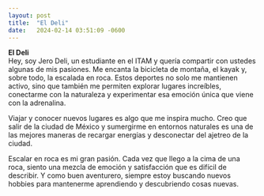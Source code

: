 ```yaml
---
layout: post
title:  "El Deli"
date:   2024-02-14 03:51:09 -0600
---
```

**El Deli**<br>
Hey, soy Jero Deli, un estudiante en el ITAM y quería compartir con ustedes algunas de mis pasiones. Me encanta la bicicleta de montaña, el kayak y, sobre todo, la escalada en roca. Estos deportes no solo me mantienen activo, sino que también me permiten explorar lugares increíbles, conectarme con la naturaleza y experimentar esa emoción única que viene con la adrenalina.

Viajar y conocer nuevos lugares es algo que me inspira mucho. Creo que salir de la ciudad de México y sumergirme en entornos naturales es una de las mejores maneras de recargar energías y desconectar del ajetreo de la ciudad.

Escalar en roca es mi gran pasión. Cada vez que llego a la cima de una roca, siento una mezcla de emoción y satisfacción que es difícil de describir. Y como buen aventurero, siempre estoy buscando nuevos hobbies para mantenerme aprendiendo y descubriendo cosas nuevas.